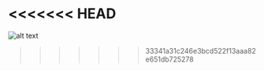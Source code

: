<<<<<<< HEAD
=======
![alt text](https://github.com/tpemba100/todo-app/blob/master/1.png?raw=true)
>>>>>>> 33341a31c246e3bcd522f13aaa82e651db725278
